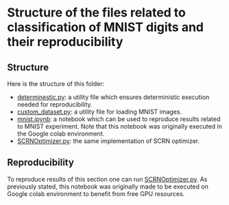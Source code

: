 # Structure of the files related to classification of MNIST digits and their reproducibility

## Structure

Here is the structure of this folder:
* [determinestic.py](determinestic.py): a utility file which ensures deterministic execution needed for reproducibility.
* [custom_dataset.py](custome_dataset.py): a utility file for loading MNIST images. 
* [mnist.ipynb](mnist.ipynb): a notebook which can be used to reproduce results related to MNIST experiment. Note that this notebook was originally executed in the Google colab environment. 
* [SCRNOptimizer.py](SCRNOptimizer.py): the same implementation of SCRN optimizer. 

## Reproducibility

To reproduce results of this section one can run [SCRNOptimizer.py](SCRNOptimizer.py). As previously stated, this notebook was originally made to be executed on Google colab environment to benefit from free GPU resources. 
